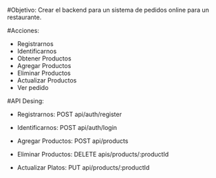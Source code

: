 #Objetivo:
Crear el backend para un sistema de pedidos online para un restaurante.

#Acciones:
- Registrarnos
- Identificarnos
- Obtener Productos
- Agregar Productos
- Eliminar Productos
- Actualizar Productos
- Ver pedido

#API Desing:
- Registrarnos: POST api/auth/register

- Identificarnos: POST api/auth/login

- Agregar Productos: POST api/products

- Eliminar Productos: DELETE apis/products/:productId

- Actualizar Platos: PUT api/products/:productId

